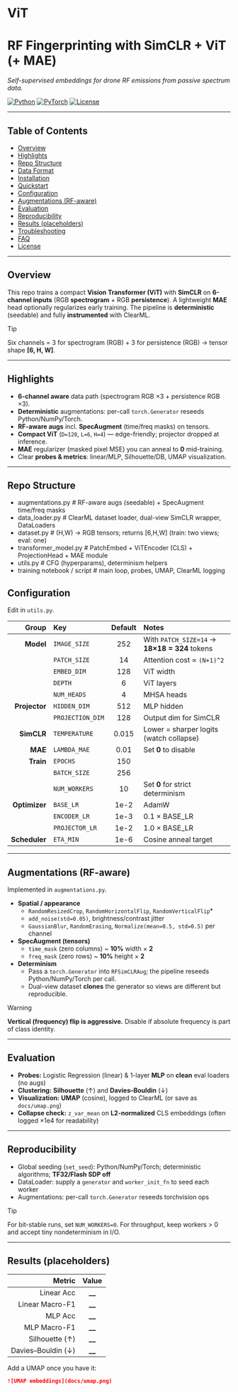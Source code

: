 # ViT


# RF Fingerprinting with **SimCLR + ViT** (+ MAE)

*Self-supervised embeddings for drone RF emissions from passive spectrum data.*

[![Python](https://img.shields.io/badge/python-3.10%2B-blue.svg)](#)
[![PyTorch](https://img.shields.io/badge/pytorch-2.x-red.svg)](#)
[![License](https://img.shields.io/badge/license-MIT-green.svg)](#)

---

## Table of Contents
- [Overview](#overview)
- [Highlights](#highlights)
- [Repo Structure](#repo-structure)
- [Data Format](#data-format)
- [Installation](#installation)
- [Quickstart](#quickstart)
- [Configuration](#configuration)
- [Augmentations (RF-aware)](#augmentations-rf-aware)
- [Evaluation](#evaluation)
- [Reproducibility](#reproducibility)
- [Results (placeholders)](#results-placeholders)
- [Troubleshooting](#troubleshooting)
- [FAQ](#faq)
- [License](#license)

---

## Overview
This repo trains a compact **Vision Transformer (ViT)** with **SimCLR** on **6-channel inputs** (RGB **spectrogram** + RGB **persistence**). A lightweight **MAE** head optionally regularizes early training. The pipeline is **deterministic** (seedable) and fully **instrumented** with ClearML.

> [!TIP]
> Six channels = 3 for spectrogram (RGB) + 3 for persistence (RGB) → tensor shape **[6, H, W]**.

---

## Highlights
- **6-channel aware** data path (spectrogram RGB ×3 + persistence RGB ×3).
- **Deterministic** augmentations: per-call `torch.Generator` reseeds Python/NumPy/Torch.
- **RF-aware augs** incl. **SpecAugment** (time/freq masks) on tensors.
- **Compact ViT** (`D=128`, `L=6`, `H=4`) — edge-friendly; projector dropped at inference.
- **MAE** regularizer (masked pixel MSE) you can anneal to **0** mid-training.
- Clear **probes & metrics**: linear/MLP, Silhouette/DB, UMAP visualization.

---

## Repo Structure

- augmentations.py      # RF-aware augs (seedable) + SpecAugment time/freq masks
- data_loader.py        # ClearML dataset loader, dual-view SimCLR wrapper, DataLoaders
- dataset.py            # (H,W) -> RGB tensors; returns [6,H,W] (train: two views; eval: one)
- transformer_model.py  # PatchEmbed + ViTEncoder (CLS) + ProjectionHead + MAE module
- utils.py              # CFG (hyperparams), determinism helpers
- training notebook / script  # main loop, probes, UMAP, ClearML logging


## Configuration

Edit in `utils.py`.

| Group        | Key               | Default | Notes                                                    |
|-------------:|:------------------|:-------:|:---------------------------------------------------------|
| **Model**    | `IMAGE_SIZE`      | 252     | With `PATCH_SIZE=14` → **18×18 = 324** tokens            |
|              | `PATCH_SIZE`      | 14      | Attention cost ∝ `(N+1)^2`                              |
|              | `EMBED_DIM`       | 128     | ViT width                                                |
|              | `DEPTH`           | 6       | ViT layers                                               |
|              | `NUM_HEADS`       | 4       | MHSA heads                                               |
| **Projector**| `HIDDEN_DIM`      | 512     | MLP hidden                                               |
|              | `PROJECTION_DIM`  | 128     | Output dim for SimCLR                                    |
| **SimCLR**   | `TEMPERATURE`     | 0.015   | Lower = sharper logits (watch collapse)                  |
| **MAE**      | `LAMBDA_MAE`      | 0.01    | Set **0** to disable                                     |
| **Train**    | `EPOCHS`          | 150     |                                                          |
|              | `BATCH_SIZE`      | 256     |                                                          |
|              | `NUM_WORKERS`     | 10      | Set **0** for strict determinism                         |
| **Optimizer**| `BASE_LR`         | 1e-2    | AdamW                                                    |
|              | `ENCODER_LR`      | 1e-3    | 0.1 × BASE_LR                                            |
|              | `PROJECTOR_LR`    | 1e-2    | 1.0 × BASE_LR                                            |
| **Scheduler**| `ETA_MIN`         | 1e-6    | Cosine anneal target                                     |

---

## Augmentations (RF-aware)

Implemented in `augmentations.py`.

- **Spatial / appearance**
  - `RandomResizedCrop`, `RandomHorizontalFlip`, `RandomVerticalFlip`*
  - `add_noise(std=0.05)`, brightness/contrast jitter
  - `GaussianBlur`, `RandomErasing`, `Normalize(mean=0.5, std=0.5)` per channel
- **SpecAugment (tensors)**
  - `time_mask` (zero columns) ~ **10%** width × **2**
  - `freq_mask` (zero rows) ~ **10%** height × **2**
- **Determinism**
  - Pass a `torch.Generator` into `RFSimCLRAug`; the pipeline reseeds Python/NumPy/Torch per call.
  - Dual-view dataset **clones** the generator so views are different but reproducible.

> [!WARNING]
> **Vertical (frequency) flip is aggressive.** Disable if absolute frequency is part of class identity.

---

## Evaluation

- **Probes:** Logistic Regression (linear) & 1-layer **MLP** on **clean** eval loaders (no augs)
- **Clustering:** **Silhouette** (↑) and **Davies–Bouldin** (↓)
- **Visualization:** **UMAP** (cosine), logged to ClearML (or save as `docs/umap.png`)
- **Collapse check:** `z_var_mean` on **L2-normalized** CLS embeddings (often logged ×1e4 for readability)

---

## Reproducibility

- Global seeding (`set_seed`): Python/NumPy/Torch; deterministic algorithms; **TF32/Flash SDP off**
- DataLoader: supply a `generator` and `worker_init_fn` to seed each worker
- Augmentations: per-call `torch.Generator` reseeds torchvision ops

> [!TIP]
> For bit-stable runs, set `NUM_WORKERS=0`. For throughput, keep workers > 0 and accept tiny nondeterminism in I/O.

---

## Results (placeholders)

| Metric             | Value |
|-------------------:|:-----:|
| Linear Acc         | **__** |
| Linear Macro-F1    | **__** |
| MLP Acc            | **__** |
| MLP Macro-F1       | **__** |
| Silhouette (↑)     | **__** |
| Davies–Bouldin (↓) | **__** |

Add a UMAP once you have it:

```md
![UMAP embeddings](docs/umap.png)








